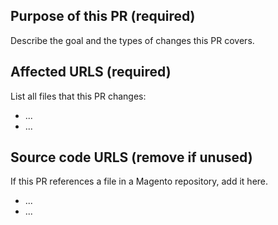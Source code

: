 ## Purpose of this PR (required)

Describe the goal and the types of changes this PR covers.

## Affected URLS (required)

List all files that this PR changes:

- ...
- ...

## Source code URLS (remove if unused)

If this PR references a file in a Magento repository, add it here.

- ...
- ...